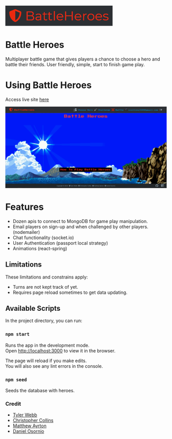 ![](react-client/public/img/text-logo.PNG)
# Battle Heroes

Multiplayer battle game that gives players a chance to choose a hero and battle their friends. User friendly, simple, start to finish game play. 

# Using Battle Heroes
Access live site [here](https://battleheroes.io/)

![](react-client/public/img/battle-heroes-io-bg.png)

# Features 

* Dozen apis to connect to MongoDB for game play manipulation. 
* Email players on sign-up and when challenged by other players. (nodemailer)
* Chat functionality (socket.io)
* User Authentication (passport local strategy)
* Animations (react-spring)

## Limitations 

These limitations and constrains apply:

* Turns are not kept track of yet.
* Requires page reload sometimes to get data updating. 

## Available Scripts

In the project directory, you can run:

### `npm start`

Runs the app in the development mode.<br />
Open [http://localhost:3000](http://localhost:3000) to view it in the browser.

The page will reload if you make edits.<br />
You will also see any lint errors in the console.

### `npm seed`

Seeds the database with heroes. 

### Credit
* [Tyler Webb](https://www.linkedin.com/in/tyler-webb-363843199/)
* [Christopher Collins](https://www.linkedin.com/in/ccollins1544/)
* [Matthew Ayrton](https://www.linkedin.com/in/matthew-ayrton-902550177/)
* [Daniel Osornio](https://www.linkedin.com/in/daniel-osornio-837547188/)